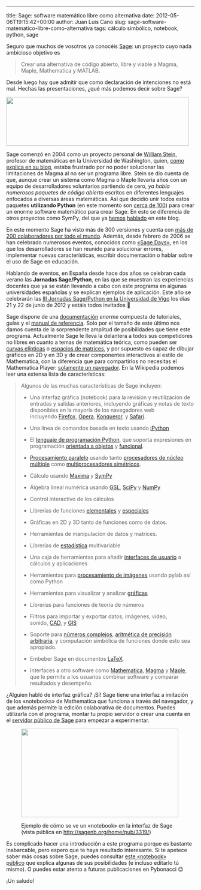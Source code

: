 ---
title: Sage: software matemático libre como alternativa
date: 2012-05-06T19:15:42+00:00
author: Juan Luis Cano
slug: sage-software-matematico-libre-como-alternativa
tags: cálculo simbólico, notebook, python, sage

Seguro que muchos de vosotros ya conocéis [Sage](http://sagemath.org/): un proyecto cuyo nada ambicioso objetivo es

> Crear una alternativa de código abierto, libre y viable a Magma, Maple, Mathematica y MATLAB.

Desde luego hay que admitir que como declaración de intenciones no está mal. Hechas las presentaciones, ¿qué más podemos decir sobre Sage?

[<img class="aligncenter size-full wp-image-373" title="Logo de Sage" alt="" src="http://new.pybonacci.org/images/2012/05/sage-logo-new-l.png" width="488" height="130" srcset="https://pybonacci.org/wp-content/uploads/2012/05/sage-logo-new-l.png 488w, https://pybonacci.org/wp-content/uploads/2012/05/sage-logo-new-l-300x79.png 300w" sizes="(max-width: 488px) 100vw, 488px" />](http://new.pybonacci.org/images/2012/05/sage-logo-new-l.png)

Sage comenzó en 2004 como un proyecto personal de [William Stein](http://www.wstein.org/), profesor de matemáticas en la Universidad de Washington, quien, [como explica en su blog](http://sagemath.blogspot.com.es/2009/12/mathematical-software-and-me-very.html), estaba frustrado por no poder solucionar las limitaciones de Magma al no ser un programa libre. Stein se dio cuenta de que, aunque crear un sistema como Magma o Maple llevaría años con un equipo de desarrolladores voluntarios partiendo de cero, _ya había numerosos paquetes de código abierto_ escritos en diferentes lenguajes enfocados a diversas áreas matemáticas. Así que decidió unir todos estos paquetes **utilizando Python** (en este momento son [cerca de 100](http://sagemath.org/links-components.html)) para crear un enorme software matemático para crear Sage. En esto se diferencia de otros proyectos como SymPy, del que ya [hemos](http://pybonacci.org/2012/04/04/introduccion-al-calculo-simbolico-en-python-con-sympy/) [hablado](http://pybonacci.org/2012/04/30/como-calcular-limites-derivadas-series-e-integrales-en-python-con-sympy/) en este blog.

<!--more-->

En este momento Sage ha visto más de 300 versiones y cuenta con [más de 200 colaboradores por todo el mundo](http://sagemath.org/development-map.html). Además, desde febrero de 2006 se han celebrado numerosos eventos, conocidos como [«Sage Days»](http://wiki.sagemath.org/Workshops), en los que los desarrolladores se han reunido para solucionar errores, implementar nuevas características, escribir documentación o hablar sobre el uso de Sage en educación.

Hablando de eventos, en España desde hace dos años se celebran cada verano las **Jornadas Sage/Python**, en las que se muestran las experiencias docentes que ya se están llevando a cabo con este programa en algunas universidades españolas y se explican ejemplos de aplicación. Este año se celebrarán las [III Jornadas Sage/Python en la Universidad de Vigo](http://webs.uvigo.es/sage2012/) los días 21 y 22 de junio de 2012 y estáis todos invitados 🙂

Sage dispone de una [documentación](http://sagemath.org/doc/) _enorme_ compuesta de tutoriales, guías y el [manual de referencia](http://sagemath.org/doc/reference/index.html). Solo por el tamaño de este último nos damos cuenta de la sorprendente amplitud de posibilidades que tiene este programa. Actualmente Sage le lleva la delantera a todos sus competidores no libres en cuanto a temas de matemática teórica, como pueden ser [curvas elípticas](http://sagemath.org/doc/reference/plane_curves.html) o [espacios de matrices](http://sagemath.org/doc/reference/matrices.html), y por supuesto es capaz de dibujar gráficos en 2D y en 3D y de crear componentes interactivos al estilo de Mathematica, con la diferencia que para compartirlos no necesitas el Mathematica Player: [solamente un navegador](http://aleph.sagemath.org/?z=eJyNkc9OhDAQxu88xZd4YAa7CKwe1qSJJ1_CmKYusFtDylqKvr5TQA970R6m8_c3X9NPGyhvo4IdLmer4HPOgqmpjQyNGndoUIBq7LAXp41L5hbTR4h0lWYUxVJslhQnUvMHafdP0kxJpN90JiItnozJEpYhEtk_UYEUCMMLYytsg9eNtKt57Sxg3yZa0xJnRrRoVGWdmXVVCg7Zk_OxC_YYs7brYUjaNEmXgthKrqasmBXWoVQ6qLSlfFAQw8yPGeRM5_GLBjdFcxnGSC_kRIFJr5zLaRYlwjW_P6NXHJPXjhn9GODgPIL1p47uK35VSJz30fmu1c92mDqF4ziMQec3VbXf933O_A33GX0V). En la Wikipedia podemos leer una extensa lista de características:

> Algunos de las muchas características de Sage incluyen:
> 
>   * Una interfaz gráfica (notebook) para la revisión y reutilización de entradas y salidas anteriores, incluyendo gráficas y notas de texto disponibles en la mayoría de los navegadores web incluyendo [Firefox](http://es.wikipedia.org/wiki/Firefox "Firefox"), [Opera](http://es.wikipedia.org/wiki/Opera_(navegador) "Opera (navegador)"), [Konqueror](http://es.wikipedia.org/wiki/Konqueror "Konqueror"), y [Safari](http://es.wikipedia.org/wiki/Safari "Safari").
> 
>   * Una línea de comandos basada en texto usando [iPython](http://es.wikipedia.org/wiki/IPython "IPython")
> 
>   * El [lenguaje de programación Python](http://es.wikipedia.org/wiki/Lenguaje_de_programaci%C3%B3n_Python "Lenguaje de programación Python"), que soporta expresiones en programación [orientada a objetos](http://es.wikipedia.org/wiki/Programaci%C3%B3n_orientada_a_objetos "Programación orientada a objetos") y [funcional](http://es.wikipedia.org/wiki/Programaci%C3%B3n_funcional "Programación funcional").
> 
>   * [Procesamiento paralelo](http://es.wikipedia.org/wiki/Computaci%C3%B3n_paralela "Computación paralela") usando tanto [procesadores de núcleo múltiple](http://es.wikipedia.org/w/index.php?title=Procesadores_de_n%C3%BAcleo_m%C3%BAltiple&action=edit&redlink=1 "Procesadores de núcleo múltiple (aún no redactado)") como [multiprocesadores simétricos](http://es.wikipedia.org/w/index.php?title=Multiprocesadores_sim%C3%A9tricos&action=edit&redlink=1 "Multiprocesadores simétricos (aún no redactado)").
> 
>   * Cálculo usando [Maxima](http://es.wikipedia.org/wiki/Maxima "Maxima") y [SymPy](http://es.wikipedia.org/wiki/SymPy "SymPy")
> 
>   * Álgebra lineal numérica usando [GSL](http://es.wikipedia.org/wiki/GNU_Scientific_Library "GNU Scientific Library"), [SciPy](http://es.wikipedia.org/wiki/SciPy "SciPy") y [NumPy](http://es.wikipedia.org/wiki/NumPy "NumPy")
> 
>   * Control interactivo de los cálculos
> 
>   * Librerías de funciones [elementales](http://es.wikipedia.org/wiki/Funci%C3%B3n_elemental "Función elemental") y [especiales](http://es.wikipedia.org/wiki/Funci%C3%B3n_especial "Función especial")
> 
>   * Gráficas en 2D y 3D tanto de funciones como de datos.
> 
>   * Herramientas de manipulación de datos y matrices.
> 
>   * Librerías de [estadística](http://es.wikipedia.org/wiki/Estad%C3%ADstica "Estadística") multivariable
> 
>   * Una caja de herramientas para añadir [interfaces de usuario](http://es.wikipedia.org/wiki/Interfaz_de_usuario "Interfaz de usuario") a cálculos y aplicaciones
> 
>   * Herramientas para [procesamiento de imágenes](http://es.wikipedia.org/wiki/Procesamiento_de_im%C3%A1genes "Procesamiento de imágenes") usando pylab así como Python
> 
>   * Herramientas para visualizar y analizar [gráficas](http://es.wikipedia.org/wiki/Gr%C3%A1fica "Gráfica")
> 
>   * Librerías para funciones de teoría de números
> 
>   * Filtros para importar y exportar datos, imágenes, vídeo, sonido, [CAD](http://es.wikipedia.org/wiki/CAD "CAD"), y [GIS](http://es.wikipedia.org/wiki/GIS "GIS")
> 
>   * Soporte para [números complejos](http://es.wikipedia.org/wiki/N%C3%BAmeros_complejos "Números complejos"), [aritmética de precisión arbitraria](http://es.wikipedia.org/w/index.php?title=Aritm%C3%A9tica_de_precisi%C3%B3n_arbitraria&action=edit&redlink=1 "Aritmética de precisión arbitraria (aún no redactado)"), y computación simbólica de funciones donde esto sea apropiado.
> 
>   * Embeber Sage en documentos [LaTeX](http://es.wikipedia.org/wiki/LaTeX "LaTeX")<span style="font-size:11px;">.</span>
> 
>   * Interfaces a otro software como [Mathematica](http://es.wikipedia.org/wiki/Mathematica "Mathematica"), [Magma](http://es.wikipedia.org/wiki/Magma "Magma") y [Maple](http://es.wikipedia.org/wiki/Maple "Maple"), que le permite a los usuarios combinar software y comparar resultados y desempeño.

¿Alguien habló de interfaz gráfica? ¡Sí! Sage tiene una interfaz a imitación de los «notebooks» de Mathematica que funciona a través del navegador, y que además permite la edición colaborativa de documentos. Puedes utilizarla con el programa, montar tu propio servidor o crear una cuenta en el [servidor público de Sage](http://www.sagenb.org/) para empezar a experimentar.<figure id="attachment_378" style="width: 420px" class="wp-caption aligncenter">

[<img class=" wp-image-378" title="Interfaz gráfica de Sage" alt="" src="http://new.pybonacci.org/images/2012/05/2012-05-06-195446_1366x768_scrot.png" width="420" height="236" srcset="https://pybonacci.org/wp-content/uploads/2012/05/2012-05-06-195446_1366x768_scrot.png 1366w, https://pybonacci.org/wp-content/uploads/2012/05/2012-05-06-195446_1366x768_scrot-300x168.png 300w, https://pybonacci.org/wp-content/uploads/2012/05/2012-05-06-195446_1366x768_scrot-1024x575.png 1024w, https://pybonacci.org/wp-content/uploads/2012/05/2012-05-06-195446_1366x768_scrot-1200x674.png 1200w" sizes="(max-width: 420px) 100vw, 420px" />](http://new.pybonacci.org/images/2012/05/2012-05-06-195446_1366x768_scrot.png)<figcaption class="wp-caption-text">Ejemplo de cómo se ve un «notebook» en la interfaz de Sage (vista pública en http://sagenb.org/home/pub/3319/)</figcaption></figure> 

Es complicado hacer una introducción a este programa porque es bastante inabarcable, pero espero que te haya resultado interesante. Si te apetece saber más cosas sobre Sage, puedes consultar [este «notebook» público](http://www.sagenb.org/home/pub/873/) que explica algunas de sus posibilidades (e incluso editarlo tú mismo). O puedes estar atento a futuras publicaciones en Pybonacci 😉

¡Un saludo!